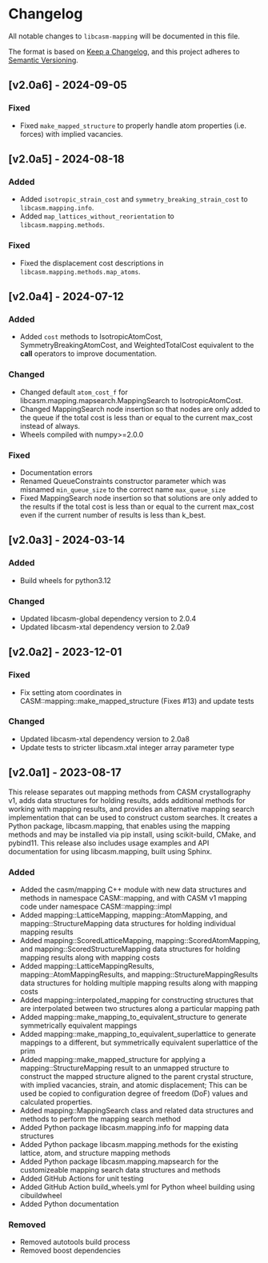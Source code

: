 # Changelog

All notable changes to `libcasm-mapping` will be documented in this file.

The format is based on [Keep a Changelog](https://keepachangelog.com/en/1.1.0/),
and this project adheres to [Semantic Versioning](https://semver.org/spec/v2.0.0.html).


## [v2.0a6] - 2024-09-05

### Fixed

- Fixed `make_mapped_structure` to properly handle atom properties (i.e. forces) with implied vacancies.


## [v2.0a5] - 2024-08-18

### Added

- Added `isotropic_strain_cost` and `symmetry_breaking_strain_cost` to `libcasm.mapping.info`.
- Added `map_lattices_without_reorientation` to `libcasm.mapping.methods`.

### Fixed

- Fixed the displacement cost descriptions in `libcasm.mapping.methods.map_atoms`.


## [v2.0a4] - 2024-07-12

### Added

- Added `cost` methods to IsotropicAtomCost, SymmetryBreakingAtomCost, and WeightedTotalCost equivalent to the __call__ operators to improve documentation.

### Changed

- Changed default `atom_cost_f` for libcasm.mapping.mapsearch.MappingSearch to IsotropicAtomCost.
- Changed MappingSearch node insertion so that nodes are only added to the queue if the total cost is less than or equal to the current max_cost instead of always.
- Wheels compiled with numpy>=2.0.0

### Fixed

- Documentation errors
- Renamed QueueConstraints constructor parameter which was misnamed `min_queue_size` to the correct name `max_queue_size`
- Fixed MappingSearch node insertion so that solutions are only added to the results if the total cost is less than or equal to the current max_cost even if the current number of results is less than k_best.


## [v2.0a3] - 2024-03-14

### Added

- Build wheels for python3.12

### Changed

- Updated libcasm-global dependency version to 2.0.4
- Updated libcasm-xtal dependency version to 2.0a9 


## [v2.0a2] - 2023-12-01

### Fixed

- Fix setting atom coordinates in CASM::mapping::make_mapped_structure (Fixes #13) and update tests

### Changed

- Updated libcasm-xtal dependency version to 2.0a8
- Update tests to stricter libcasm.xtal integer array parameter type 


## [v2.0a1] - 2023-08-17

This release separates out mapping methods from CASM crystallography v1, adds data structures for holding results, adds additional methods for working with mapping results, and provides an alternative mapping search implementation that can be used to construct custom searches. It creates a Python package, libcasm.mapping, that enables using the mapping methods and may be installed via pip install, using scikit-build, CMake, and pybind11. This release also includes usage examples and API documentation for using libcasm.mapping, built using Sphinx.

### Added

- Added the casm/mapping C++ module with new data structures and methods in namespace CASM::mapping, and with CASM v1 mapping code under namespace CASM::mapping::impl
- Added mapping::LatticeMapping, mapping::AtomMapping, and mapping::StructureMapping data structures for holding individual mapping results
- Added mapping::ScoredLatticeMapping, mapping::ScoredAtomMapping, and mapping::ScoredStructureMapping data structures for holding mapping results along with mapping costs
- Added mapping::LatticeMappingResults, mapping::AtomMappingResults, and mapping::StructureMappingResults data structures for holding multiple mapping results along with mapping costs
- Added mapping::interpolated_mapping for constructing structures that are interpolated between two structures along a particular mapping path
- Added mapping::make_mapping_to_equivalent_structure to generate symmetrically equivalent mappings
- Added mapping::make_mapping_to_equivalent_superlattice to generate mappings to a different, but symmetrically equivalent superlattice of the prim
- Added mapping::make_mapped_structure for applying a mapping::StructureMapping result to an unmapped structure to construct the mapped structure aligned to the parent crystal structure, with implied vacancies, strain, and atomic displacement; This can be used be copied to configuration degree of freedom (DoF) values and calculated properties.
- Added mapping::MappingSearch class and related data structures and methods to perform the mapping search method
- Added Python package libcasm.mapping.info for mapping data structures
- Added Python package libcasm.mapping.methods for the existing lattice, atom, and structure mapping methods
- Added Python package libcasm.mapping.mapsearch for the customizeable mapping search data structures and methods
- Added GitHub Actions for unit testing
- Added GitHub Action build_wheels.yml for Python wheel building using cibuildwheel
- Added Python documentation


### Removed

- Removed autotools build process
- Removed boost dependencies
